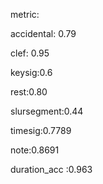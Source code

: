 metric:

accidental: 0.79

clef: 0.95

keysig:0.6

rest:0.80

slursegment:0.44

timesig:0.7789

note:0.8691

duration_acc :0.963

